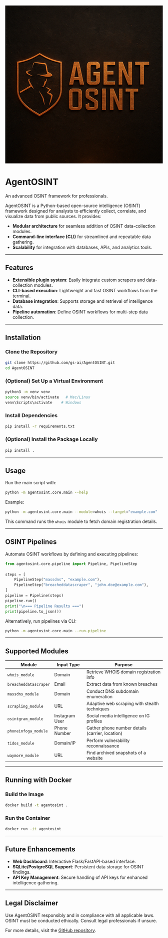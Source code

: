 ![AgentOSINT Logo](e61a0344-5b20-43a0-867e-b817b36c7c85.png)

# AgentOSINT

An advanced OSINT framework for professionals.

AgentOSINT is a Python-based open-source intelligence (OSINT) framework designed for analysts to efficiently collect, correlate, and visualize data from public sources. It provides:

- **Modular architecture** for seamless addition of OSINT data-collection modules.
- **Command-line interface (CLI)** for streamlined and repeatable data gathering.
- **Scalability** for integration with databases, APIs, and analytics tools.

---

## Features

- **Extensible plugin system**: Easily integrate custom scrapers and data-collection modules.
- **CLI-based execution**: Lightweight and fast OSINT workflows from the terminal.
- **Database integration**: Supports storage and retrieval of intelligence data.
- **Pipeline automation**: Define OSINT workflows for multi-step data collection.

---

## Installation

### Clone the Repository
```bash
git clone https://github.com/gs-ai/AgentOSINT.git
cd AgentOSINT
```

### (Optional) Set Up a Virtual Environment
```bash
python3 -m venv venv
source venv/bin/activate   # Mac/Linux
venv\Scripts\activate    # Windows
```

### Install Dependencies
```bash
pip install -r requirements.txt
```

### (Optional) Install the Package Locally
```bash
pip install .
```

---

## Usage

Run the main script with:
```bash
python -m agentosint.core.main --help
```

Example:
```bash
python -m agentosint.core.main --module=whois --target="example.com"
```

This command runs the `whois` module to fetch domain registration details.

---

## OSINT Pipelines

Automate OSINT workflows by defining and executing pipelines:

```python
from agentosint.core.pipeline import Pipeline, PipelineStep

steps = [
    PipelineStep("massdns", "example.com"),
    PipelineStep("breacheddatascraper", "john.doe@example.com"),
]
pipeline = Pipeline(steps)
pipeline.run()
print("\n=== Pipeline Results ===")
print(pipeline.to_json())
```

Alternatively, run pipelines via CLI:
```bash
python -m agentosint.core.main --run-pipeline
```

---

## Supported Modules

| Module               | Input Type     | Purpose                                         |
|----------------------|----------------|-------------------------------------------------|
| `whois_module`       | Domain         | Retrieve WHOIS domain registration info         |
| `breacheddatascraper`| Email          | Extract data from known breaches                |
| `massdns_module`     | Domain         | Conduct DNS subdomain enumeration               |
| `scrapling_module`   | URL            | Adaptive web scraping with stealth techniques   |
| `osintgram_module`   | Instagram User | Social media intelligence on IG profiles        |
| `phoneinfoga_module` | Phone Number   | Gather phone number details (carrier, location) |
| `tidos_module`       | Domain/IP      | Perform vulnerability reconnaissance            |
| `waymore_module`     | URL            | Find archived snapshots of a website            |

---

## Running with Docker

### Build the Image
```bash
docker build -t agentosint .
```

### Run the Container
```bash
docker run -it agentosint
```

---

## Future Enhancements

- **Web Dashboard**: Interactive Flask/FastAPI-based interface.
- **SQLite/PostgreSQL Support**: Persistent data storage for OSINT findings.
- **API Key Management**: Secure handling of API keys for enhanced intelligence gathering.

---

## Legal Disclaimer

Use AgentOSINT responsibly and in compliance with all applicable laws. OSINT must be conducted ethically. Consult legal professionals if unsure.

For more details, visit the [GitHub repository](https://github.com/gs-ai/AgentOSINT).

